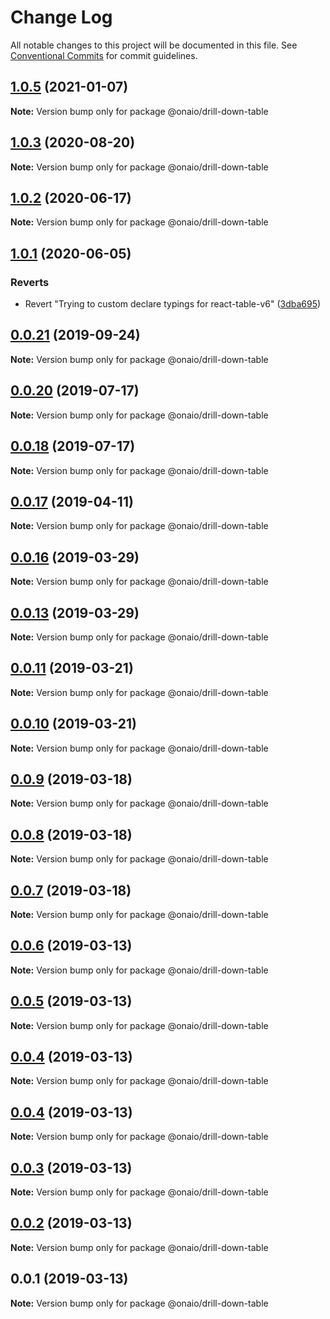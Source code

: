 # Change Log

All notable changes to this project will be documented in this file.
See [Conventional Commits](https://conventionalcommits.org) for commit guidelines.

## [1.0.5](https://github.com/onaio/js-tools/compare/@onaio/drill-down-table@1.0.3...@onaio/drill-down-table@1.0.5) (2021-01-07)

**Note:** Version bump only for package @onaio/drill-down-table

## [1.0.3](https://github.com/onaio/js-tools/compare/@onaio/drill-down-table@1.0.2...@onaio/drill-down-table@1.0.3) (2020-08-20)

**Note:** Version bump only for package @onaio/drill-down-table

## [1.0.2](https://github.com/onaio/js-tools/compare/@onaio/drill-down-table@1.0.1...@onaio/drill-down-table@1.0.2) (2020-06-17)

**Note:** Version bump only for package @onaio/drill-down-table

## [1.0.1](https://github.com/onaio/js-tools/compare/@onaio/drill-down-table@0.0.21...@onaio/drill-down-table@1.0.1) (2020-06-05)

### Reverts

- Revert "Trying to custom declare typings for react-table-v6" ([3dba695](https://github.com/onaio/js-tools/commit/3dba69590057d340566d24985bd74588956a25c1))

## [0.0.21](https://github.com/onaio/js-tools/compare/@onaio/drill-down-table@0.0.20...@onaio/drill-down-table@0.0.21) (2019-09-24)

**Note:** Version bump only for package @onaio/drill-down-table

## [0.0.20](https://github.com/onaio/js-tools/compare/@onaio/drill-down-table@0.0.18...@onaio/drill-down-table@0.0.20) (2019-07-17)

**Note:** Version bump only for package @onaio/drill-down-table

## [0.0.18](https://github.com/onaio/js-tools/compare/@onaio/drill-down-table@0.0.17...@onaio/drill-down-table@0.0.18) (2019-07-17)

**Note:** Version bump only for package @onaio/drill-down-table

## [0.0.17](https://github.com/onaio/js-tools/compare/@onaio/drill-down-table@0.0.16...@onaio/drill-down-table@0.0.17) (2019-04-11)

**Note:** Version bump only for package @onaio/drill-down-table

## [0.0.16](https://github.com/onaio/js-tools/compare/@onaio/drill-down-table@0.0.13...@onaio/drill-down-table@0.0.16) (2019-03-29)

**Note:** Version bump only for package @onaio/drill-down-table

## [0.0.13](https://github.com/onaio/js-tools/compare/@onaio/drill-down-table@0.0.11...@onaio/drill-down-table@0.0.13) (2019-03-29)

**Note:** Version bump only for package @onaio/drill-down-table

## [0.0.11](https://github.com/onaio/js-tools/compare/@onaio/drill-down-table@0.0.10...@onaio/drill-down-table@0.0.11) (2019-03-21)

**Note:** Version bump only for package @onaio/drill-down-table

## [0.0.10](https://github.com/onaio/js-tools/compare/@onaio/drill-down-table@0.0.9...@onaio/drill-down-table@0.0.10) (2019-03-21)

**Note:** Version bump only for package @onaio/drill-down-table

## [0.0.9](https://github.com/onaio/js-tools/compare/@onaio/drill-down-table@0.0.8...@onaio/drill-down-table@0.0.9) (2019-03-18)

**Note:** Version bump only for package @onaio/drill-down-table

## [0.0.8](https://github.com/onaio/js-tools/compare/@onaio/drill-down-table@0.0.7...@onaio/drill-down-table@0.0.8) (2019-03-18)

**Note:** Version bump only for package @onaio/drill-down-table

## [0.0.7](https://github.com/onaio/js-tools/compare/@onaio/drill-down-table@0.0.6...@onaio/drill-down-table@0.0.7) (2019-03-18)

**Note:** Version bump only for package @onaio/drill-down-table

## [0.0.6](https://github.com/onaio/js-tools/compare/@onaio/drill-down-table@0.0.5...@onaio/drill-down-table@0.0.6) (2019-03-13)

**Note:** Version bump only for package @onaio/drill-down-table

## [0.0.5](https://github.com/onaio/js-tools/compare/@onaio/drill-down-table@0.0.3...@onaio/drill-down-table@0.0.5) (2019-03-13)

**Note:** Version bump only for package @onaio/drill-down-table

## [0.0.4](https://github.com/onaio/js-tools/compare/@onaio/drill-down-table@0.0.3...@onaio/drill-down-table@0.0.4) (2019-03-13)

**Note:** Version bump only for package @onaio/drill-down-table

## [0.0.4](https://github.com/onaio/js-tools/compare/@onaio/drill-down-table@0.0.3...@onaio/drill-down-table@0.0.4) (2019-03-13)

**Note:** Version bump only for package @onaio/drill-down-table

## [0.0.3](https://github.com/onaio/js-tools/compare/@onaio/drill-down-table@0.0.2...@onaio/drill-down-table@0.0.3) (2019-03-13)

**Note:** Version bump only for package @onaio/drill-down-table

## [0.0.2](https://github.com/onaio/js-tools/compare/@onaio/drill-down-table@0.0.1...@onaio/drill-down-table@0.0.2) (2019-03-13)

**Note:** Version bump only for package @onaio/drill-down-table

## 0.0.1 (2019-03-13)

**Note:** Version bump only for package @onaio/drill-down-table

